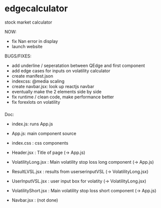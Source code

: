 # edgecalculator
stock market calculator


NOW:
- fix Nan error in display
- launch website

BUGS/FIXES:
- add underline / seperatation between QEdge and first component
- add edge cases for inputs on volatility calculator
- create manifest.json 
- indexcss: @media scaling
- create navbar.jsx: look up reactjs navbar
- eventually make the 2 elements side by side
- fix runtime / clean code, make performance better
- fix forexlots on volatility

###
Doc:

- index.js: runs App.js
- App.js: main component source
- index.css : css components
- Header.jsx : Title of page (-> App.js)
- VolatilityLong.jsx : Main volatility stop loss long component (-> App.js)
- ResultLVSL.jsx : results from userserinputVSL (-> VolatilityLong.jsx)
- UserInputVSL.jsx : user input box for volatity (-> VolatilityLong.jsx)
- VolatilityShort.jsx : Main volatility stop loss short component (-> App.js)

- Navbar.jsx : (not done)